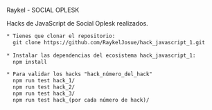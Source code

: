Raykel - SOCIAL OPLESK

Hacks de JavaScript de Social Oplesk realizados.

```diff
* Tienes que clonar el repositorio:
  git clone https://github.com/RaykelJosue/hack_javascript_1.git
  
* Instalar las dependencias del ecosistema hack_javascript_1:
  npm install 

* Para validar los hacks "hack_número_del_hack"
  npm run test hack_1/
  npm run test hack_2/
  npm run test hack_3/
  npm run test hack_(por cada número de hack)/
```
